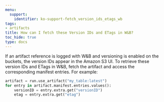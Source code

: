 ```yaml
---
menu:
  support:
    identifier: ko-support-fetch_version_ids_etags_wb
tags:
- artifacts
title: How can I fetch these Version IDs and ETags in W&B?
toc_hide: true
type: docs
---
```


If an artifact reference is logged with W&B and versioning is enabled on the buckets, the version IDs appear in the Amazon S3 UI. To retrieve these version IDs and ETags in W&B, fetch the artifact and access the corresponding manifest entries. For example:

```python
artifact = run.use_artifact("my_table:latest")
for entry in artifact.manifest.entries.values():
    versionID = entry.extra.get("versionID")
    etag = entry.extra.get("etag")
```